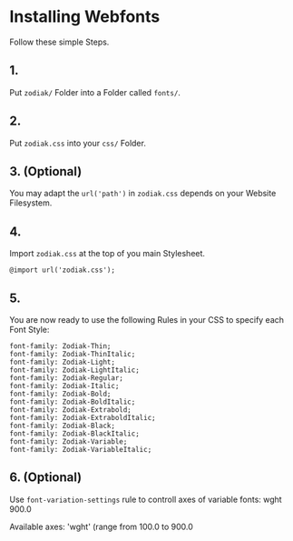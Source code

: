 # Installing Webfonts
Follow these simple Steps.

## 1.
Put `zodiak/` Folder into a Folder called `fonts/`.

## 2.
Put `zodiak.css` into your `css/` Folder.

## 3. (Optional)
You may adapt the `url('path')` in `zodiak.css` depends on your Website Filesystem.

## 4.
Import `zodiak.css` at the top of you main Stylesheet.

```
@import url('zodiak.css');
```

## 5.
You are now ready to use the following Rules in your CSS to specify each Font Style:
```
font-family: Zodiak-Thin;
font-family: Zodiak-ThinItalic;
font-family: Zodiak-Light;
font-family: Zodiak-LightItalic;
font-family: Zodiak-Regular;
font-family: Zodiak-Italic;
font-family: Zodiak-Bold;
font-family: Zodiak-BoldItalic;
font-family: Zodiak-Extrabold;
font-family: Zodiak-ExtraboldItalic;
font-family: Zodiak-Black;
font-family: Zodiak-BlackItalic;
font-family: Zodiak-Variable;
font-family: Zodiak-VariableItalic;

```
## 6. (Optional)
Use `font-variation-settings` rule to controll axes of variable fonts:
wght 900.0

Available axes:
'wght' (range from 100.0 to 900.0

